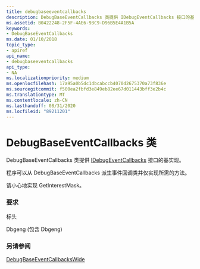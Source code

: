 ```yaml
---
title: debugbaseeventcallbacks
description: DebugBaseEventCallbacks 类提供 IDebugEventCallbacks 接口的基实现。
ms.assetid: B0422248-2F5F-4AE6-93C9-D96B5E4A1B5A
keywords:
- DebugBaseEventCallbacks
ms.date: 01/10/2018
topic_type:
- apiref
api_name:
- debugbaseeventcallbacks
api_type:
- NA
ms.localizationpriority: medium
ms.openlocfilehash: 17a95a0b5dc1dbcabccb4070d2675370a73f836e
ms.sourcegitcommit: f500ea2fbfd3e849eb82ee67d011443bff3e2b4c
ms.translationtype: MT
ms.contentlocale: zh-CN
ms.lasthandoff: 08/31/2020
ms.locfileid: "89211201"
---
```

# <a name="debugbaseeventcallbacks-class"></a>DebugBaseEventCallbacks 类 

DebugBaseEventCallbacks 类提供 [IDebugEventCallbacks](/windows-hardware/drivers/ddi/dbgeng/nn-dbgeng-idebugeventcallbacks) 接口的基实现。 

程序可以从 DebugBaseEventCallbacks 派生事件回调类并仅实现所需的方法。 

请小心地实现 GetInterestMask。
 
### <a name="requirements"></a>要求

标头

Dbgeng (包含 Dbgeng)   


### <a name="see-also"></a>另请参阅
[DebugBaseEventCallbacksWide](debugbaseeventcallbackswide.md)

 


